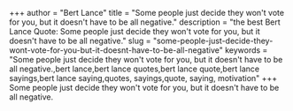 +++
author = "Bert Lance"
title = "Some people just decide they won't vote for you, but it doesn't have to be all negative."
description = "the best Bert Lance Quote: Some people just decide they won't vote for you, but it doesn't have to be all negative."
slug = "some-people-just-decide-they-wont-vote-for-you-but-it-doesnt-have-to-be-all-negative"
keywords = "Some people just decide they won't vote for you, but it doesn't have to be all negative.,bert lance,bert lance quotes,bert lance quote,bert lance sayings,bert lance saying,quotes, sayings,quote, saying, motivation"
+++
Some people just decide they won't vote for you, but it doesn't have to be all negative.
